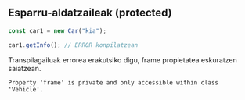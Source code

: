 ## Esparru-aldatzaileak (protected)

```typescript
const car1 = new Car("kia");

car1.getInfo(); // ERROR konpilatzean

```

Transpilagailuak errorea erakutsiko digu, frame propietatea eskuratzen saiatzean.

```shell
Property 'frame' is private and only accessible within class 'Vehicle'.
```
